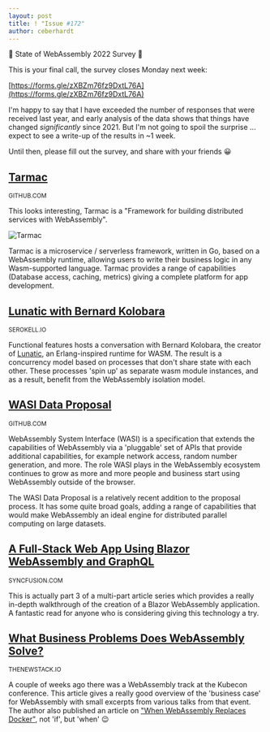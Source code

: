 ```yaml
---
layout: post
title: ! "Issue #172"
author: ceberhardt
---
```


📣  State of WebAssembly 2022 Survey 📣

This is your final call, the survey closes Monday next week:

[https://forms.gle/zXBZm76fz9DxtL76A](https://forms.gle/zXBZm76fz9DxtL76A)

I'm happy to say that I have exceeded the number of responses that were received last year, and early analysis of the data shows that things have changed _significantly_ since 2021. But I'm not going to spoil the surprise ... expect to see a write-up of the results in ~1 week.

Until then, please fill out the survey, and share with your friends 😀

## [Tarmac](https://github.com/madflojo/tarmac)

<small>GITHUB.COM</small>

This looks interesting, Tarmac is a "Framework for building distributed services with WebAssembly".

![Tarmac](https://wasmweekly.news/img/173.png)

Tarmac is a microservice / serverless framework, written in Go, based on a WebAssembly runtime, allowing users to write their business logic in any Wasm-supported language. Tarmac provides a range of capabilities (Database access, caching, metrics) giving a complete platform for app development.

## [Lunatic with Bernard Kolobara](https://serokell.io/blog/lunatic-with-bernard-kolobara)

<small>SEROKELL.IO</small>

Functional features hosts a conversation with Bernard Kolobara, the creator of [Lunatic](https://lunatic.solutions/), an Erlang-inspired runtime for WASM. The result is a concurrency model based on processes that don't share state with each other. These processes 'spin up' as separate wasm module instances, and as a result, benefit from the WebAssembly isolation model. 

## [WASI Data Proposal](https://github.com/singlestore-labs/wasi-data)

<small>GITHUB.COM</small>

WebAssembly System Interface (WASI) is a specification that extends the capabilities of WebAssembly via a 'pluggable' set of APIs that provide additional capabilities, for example network access, random number generation, and more. The role WASI plays in the WebAssembly ecosystem continues to grow as more and more people and business start using WebAssembly outside of the browser.

The WASI Data Proposal is a relatively recent addition to the proposal process. It has some quite broad goals, adding a range of capabilities that would make WebAssembly an ideal engine for distributed parallel computing on large datasets.

## [A Full-Stack Web App Using Blazor WebAssembly and GraphQL](https://www.syncfusion.com/blogs/post/a-full-stack-web-app-using-blazor-webassembly-and-graphql-part-3.aspx)

<small>SYNCFUSION.COM</small>

This is actually part 3 of a multi-part article series which provides a really in-depth walkthrough of the creation of a Blazor WebAssembly application. A fantastic read for anyone who is considering giving this technology a try.

## [What Business Problems Does WebAssembly Solve?](https://thenewstack.io/what-business-problems-does-webassembly-solve/)

<small>THENEWSTACK.IO</small>

A couple of weeks ago there was a WebAssembly track at the Kubecon conference. This article gives a really good overview of the 'business case' for WebAssembly with small excerpts from various talks from that event. The author also published an article on ["When WebAssembly Replaces Docker"](https://thenewstack.io/when-webassembly-replaces-docker/), not 'if', but 'when' 😉